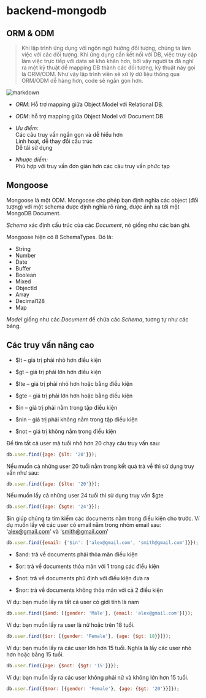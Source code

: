 # backend-mongodb

## ORM & ODM

> Khi lập trình ứng dụng với ngôn ngữ hướng đối tượng, chúng ta làm việc với các đối tượng. Khi ứng dụng cần kết nối với DB, việc truy cập làm việc trực tiếp với data sẽ khó khăn hơn, bởi vậy người ta đã nghĩ ra một kỹ thuật để mapping DB thành các đối tượng, kỹ thuật này gọi là ORM/ODM. Như vậy lập trình viên sẽ xử lý dữ liệu thông qua ORM/ODM dễ hàng hơn, code sẽ ngắn gọn hơn.

![markdown](https://stackjava.com/wp-content/uploads/2017/11/orm.png)

* *ORM*: Hỗ trợ mapping giữa Object Model với Relational DB.

* *ODM*: hỗ trợ mapping giữa Object Model với Document DB

* *Ưu điểm:*  
Các câu truy vấn ngắn gọn và dễ hiểu hơn  
Linh hoạt, dễ thay đổi cấu trúc  
Dễ tái sử dụng  

* *Nhược điểm:*  
Phù hợp với truy vấn đơn giản hơn các câu truy vấn phức tạp

## Mongoose  

Mongoose là một ODM. Mongoose cho phép bạn định nghĩa các object (đối tượng) với một schema được định nghĩa rõ ràng, được ánh xạ tới một MongoDB Document.

*Schema* xác định cấu trúc của các *Document*, nó giống như các bản ghi.

Mongoose hiện có 8 SchemaTypes. Đó là:

* String
* Number
* Date
* Buffer
* Boolean
* Mixed
* ObjectId
* Array
* Decimal128
* Map

*Model* giống như các *Document* để chứa các *Schema*, tương tự như các bảng.

## Các truy vấn nâng cao

* $lt – giá trị phải nhỏ hơn điều kiện

* $gt – giá trị phải lớn hơn điều kiện

* $lte – giá trị phải nhỏ hơn hoặc bằng điều kiện

* $gte – giá trị phải lớn hơn hoặc bằng điều kiện

* $in – giá trị phải nằm trong tập điều kiện

* $nin – giá trị phải không nằm trong tập điều kiện

* $not – giá trị không nắm trong điều kiện

Để tìm tất cả user mà tuổi nhỏ hơn 20 chạy câu truy vấn sau:

```javascript
db.user.find({age: {$lt: '20'}});
```

Nếu muốn cả những user 20 tuổi nằm trong kết quả trả về thì sử dụng truy vấn như sau:

```javascript
db.user.find({age: {$lte: '20'}});
```

Nếu muốn lấy cả những user 24 tuổi thì sử dụng truy vấn $gte

```javascript
db.user.find({age: {$gte: '24'}});
```

$in giúp chúng ta tìm kiếm các documents nằm trong điều kiện cho trước. Ví dụ muốn lấy về các user có email nằm trong nhóm email sau: 'alex@gmail.com' và 'smith@gmail.com'

```javascript
db.user.find({email: {'$in': ['alex@gmail.com', 'smith@gmail.com']}});
```

* $and: trả về documents phải thỏa mãn điều kiện

* $or: trả về documents thỏa mãn với 1 trong các điều kiện

* $not: trả về documents phủ định với điều kiện đưa ra

* $nor: trả về documents không thỏa mãn với cả 2 điều kiện

Ví dụ: bạn muốn lấy ra tất cả user có giới tính là nam

```javascript
db.user.find({$and: [{gender: 'Male'}, {email: 'alex@gmail.com'}]});
```

Ví dụ: bạn muốn lấy ra user là nữ hoặc trên 18 tuổi.

```javascript
db.user.find({$or: [{gender: 'Female'}, {age: {$gt: 18}}]});
```

Ví dụ: bạn muốn lấy ra các user lớn hơn 15 tuổi. Nghĩa là lấy các user nhỏ hơn hoặc bằng 15 tuổi.

```javascript
db.user.find({age: {$not: {$gt: '15'}}});
```

Ví dụ: bạn muốn lấy ra các user không phải nữ và không lớn hơn 15 tuổi.

```javascript
db.user.find({$nor: [{gender: 'Female'}, {age: {$gt: '20'}}]});
```

